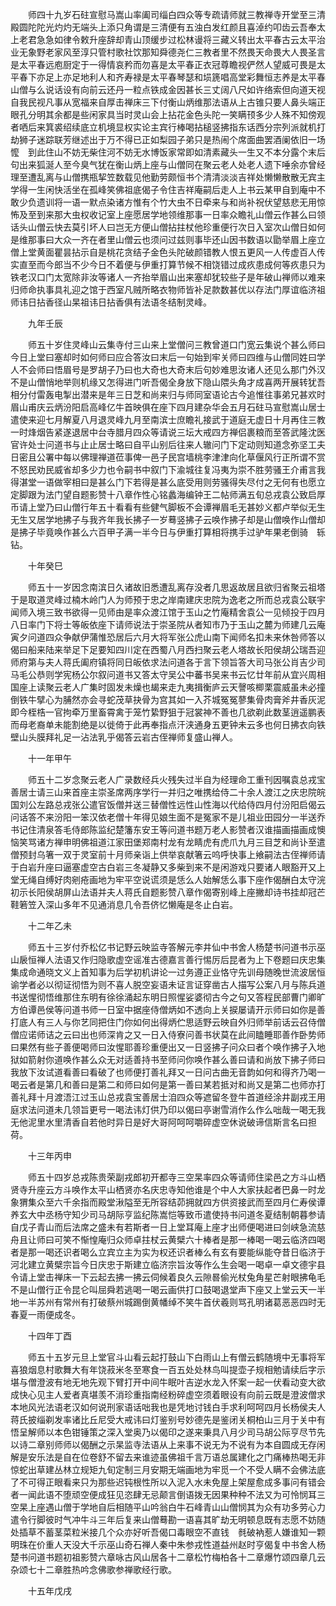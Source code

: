 <!-- { "loadSidebar": true } -->
　　师四十九岁石砫宣慰马嵩山率阖司缁白四众等专疏请师就三教禅寺开堂至三清殿圆陀陀光灼灼无端头上添只角谓是三清便有五浊白发红颜且喜淖约叩齿云吾奉太上老君急急如律令敕升座辞却青山顶缓步过松林谩将三藏义转出太平春古云太平治业无象野老家风至淳只管村歌社饮那知舜德尧仁三教者里不然畏天命畏大人畏圣言是太平春远庖厨定于一得情哀矜而勿喜是太平春正衣冠尊瞻视俨然人望威可畏是太平春下亦足上亦足地利人和齐寿禄是太平春琴瑟和埙篪唱高堂彩舞恒志养是太平春山僧与么说话设有向前云还丹一粒点铁成金因甚长三丈阔八尺如许络索但向道天视自我民视凡事从宽福来自厚击禅床三下付衡山炳维那法语从上古锥只要人鼻头端正眼孔分明其余都是些闲家具当时灵山会上拈花金色头陀一笑瞒顸多少人殊不知傍观者哂后来箕裘绍续底立机境显权实论主宾行棒喝拈槌竖拂指东话西分宗列派就机打劫狮子迷踪联芳继述出于万不得已正如梨园子弟只是热闹个席面曲罢酒阑依旧一场懡　到此住山不妨无柴住河不妨无水博饭家常即如清素藏头一生又不本分露个末后句出来狐涎人至今臭气犹在衡山炳上座与山僧同在聚云老人处老人遗下唾余亦曾经理至遭乱离与山僧携瓶挈笠数载见他勤劳颇恒书个清清淡淡吉祥处懒懒散散无宾主学得一生闲快活坐在孤峰笑佛祖底偈子令住吉祥庵嗣后走人上书云某甲自到庵中不敢少负遗训将一语一默点染诸方惟有个竹大虫不日牵来与和尚补祝伏望慈悲无用惊怖及至到来那大虫权收记室上座愿居学地领维那事一日率众瞻礼山僧云作甚么曰领话头山僧云快去莫引坏人曰岂无方便山僧拈拄杖他珍重便行次日入室次山僧日如何是维那事曰大众一齐在者里山僧云也须问过兹则事毕还山因书数语以勖举眉上座立僧上堂黄面瞿昙拈示自是桃花贪结子金色头陀破颜错教人恨五更风一人传虚百人传实直至而今郎当不少今日不着便与伊重打算节候不相饶错过成疚患成何等疚患只为铁老汉口门太宽除非汝等诸人一齐抬举眉山出来塞却犹较些子是年破山禅师以难来归师命执事具礼迎之馆于西室凡贼所略衣物师皆补足款数甚优以存法门厚谊临济祖师讳日拈香径山杲祖讳日拈香俱有法语冬结制灵峰。

　　九年壬辰

　　师五十岁住灵峰山云集寺付三山来上堂僧问三教曾道口门宽云集说个甚么师曰今日上堂曰塞却时如何师曰应合答汝曰末后一句始到牢关师曰四维与山僧同姓曰学人不会师曰悟眉号是罗胡子乃曰也大奇也大奇末后句妙难思汝诸人还见么那门外汉不是山僧悄地举则机缘又怎得进门听吾偈全身放下隐山隈头角才成喜两开展转犹吾相分付雷轰电掣出潜来是年三日芝和尚来归与师同室语论古今追惟往事弟兄甚欢时眉山甫庆云炳汾阳启高峰亿牛首映俱在座下四月建杂华会五月石砫马宣慰嵩山居士遣使来迎七月解夏八月退灵峰九月至南滨士庶瞻礼接武于道庭无虚日十月再住三教一时烽烟告紧遂退居中台寺腊月四众等请说三坛大戒四方禅侣裹粮而至答武隆沈医官许处士问道书与止止居士略曰自平山别后往来人辙问门下定动则知道念弥坚工夫日密且公署中每以佛理禅道莅事俾一邑子民宫墙桃李津津向化草偃风行正所谓不赏不怒民劝民威省却多少力也令嗣书中叙门下渝城往复冯夷为崇不胜劳骚王介甫言我得湛堂一语做宰相曰是甚么门下若得是甚么底受用则劳骚得失尽付之无何有也愿立定脚跟为法门望自题影赞十八章作性心铭蠡海编钟王二帖师满五旬总戎袁公致启厚币请上堂乃曰山僧行年五十看看有些健气脚板不会谭禅眉毛无甚妙义都卢举似无生无生又居学地拂子与我齐年我长拂子一岁蓦竖拂子云唤作拂子却是山僧唤作山僧却是拂子毕竟唤作甚么六百甲子满一半今日与伊重打算相将携手过驴年果老倒骑　轹钻。

　　十年癸巳

　　师五十一岁因念南滨日久诸故旧悉遭乱离存没者几思返故居且欲归省聚云祖塔于是取道灵峰过楠木岭门人为师预于忠之岸南建庆忠院为逸老之所而总戎袁公联宇闻师入境三致书欲得一见师由是率众渡江馆于玉山之竹庵精舍袁公一见倾投于四月八日率门下将士等皈依座下请师说法于崇圣院从者知市乃于玉山之麓为师建几云庵寅夕问道四众争献伊蒲惟恐居后六月大将军张公虎山南下闻师名扣未来休咎师答以偈曰船来陆来举足下足要知四川定在西蜀八月西扫聚云老人塔故长阳侯胡公瑞吾迎师府第与夫人蒋氏阖府镇将同日皈依求法问道各于言下领旨答大司马张公肖吉少司马毛公恭则学宪杨公尔叙问道书又答太守吴公中蕃书吴来书云忆廿年前从宜兴周相国座上读聚云老人广集时固发未燥也朅来走九夷揖衡庐云天謦咳楖栗震威虽未必撞倒铁牛擘心为脯然亦会寻蛇茂草抉骨为宫其如一入芥城冤冤蓼集骨肉膏斧井香灰泥即今桎梏一官拘牵万里畜霄禽于笼竹絷野狙于冠裳神不善也几欲剃此数茎逍遥鹏表而母老裔单未能割绝是以徙倚于此再奉指点汗浃通身五更钟未云多也何日拂衣向铁壁山头膜拜礼足一沾法乳乎偈答云岩古侄禅师复盛山禅人。

　　十一年甲午

　　师五十二岁念聚云老人广录数经兵火残失过半自为经理命工重刊因嘱袁总戎宝善居士请三山来首座主崇圣席两序学行一并归之唯携给侍二十余人渡江之庆忠院皖国刘公左路总戎张公遣官饭僧并送三替僧性远性山性海以代给侍四月付汾阳启偈云问话答不来汾阳一笨汉依老僧十年得见娘生面不是冤家不是儿祖业田园分一半送乔书记住清泉答毛侍郎陈监纪楚籓东安王等问道书题万老人影赞者汉谁描画描画成懊恼笑骂诸方禅申明佛祖道江家田堡郑南村龙有龙睛虎有虎爪九月三目芝和尚讣至遣僧预封乌箸一双于灵室前十月师亲诣上供举哀献箸云呜呼快事上飨嗣法古侄禅师请于白岩升座曰逼塞虚空古白岩三冬凝静又多柴到来不是闲游戏只要诸人眼豁开又上堂无绳自缚好肉剜疮画地为牢平空说谎须是恁么人始解恁么事下座作偈酬白太守浣初示长阳侯胡屏山法语并夫人蒋氏自题影赞八章作偈寄别峰上座撇却诗书挂却冠芒鞋箬笠入深山多年不见通消息几令吾侪忆懒庵是冬止白岩。

　　十二年乙未

　　师五十三岁付乔松亿书记野云映监寺答解元李井仙中书舍人杨楚书问道书示巫山扆恒禅人法语又作归隐歌虚空谣准古德嘉言善行惕厉后昆者为上下卷题曰庆忠集集成命通晓文义上首知事为后学初机讲论一过务遵正业恪守先训母随晚世流波居恒谕学者必以彻证彻悟为则不喜人脱空妄语未证言证穿凿古人描写公案八月与陈兵道书送惺彻悟维那住东明有徐徐涌起东明日照惺娑婆彻古今之句又答程民部曹门卿旷方伯谭邑侯等问道书师一日室中据座侍僧炳如不透向上关捩屡请开示师曰如你是善打底人有三人与你艺同把住门你如何出得炳伫思适野云映自外归师举前话云召侍僧僧应诺师诘之云曰出也师深肯之又一日入侍寮问善书状莫在此间瞌睡耶善作卧势师曰果然有些子善便喝师曰汝惺耶善珍重便出又一日竖拂子问众曰者个唤作拂子入地狱如箭射你道唤作甚么众无对适善持书至师问你唤作甚么善曰请和尚放下拂子师曰我放下汝试道看善曰看破了也师便打善礼拜又一日问古曲无音韵如何和得齐乃喝一喝云者是第几和善曰是第二和师曰如何是第一善曰某若抵对和尚又是第二也师亦打善礼拜十月渡浯江过玉山总戎袁宝善居士洎四众等遮留冬登牛首道经涂井副戎王用庭求法问道未几领旨更号一喝法讳灯供乃印以偈曰亭谢雪消作么作么咄哉一喝无我无他泥里水里清香自若他时异日是好大哥阿呵呵嚼碎虚空休说破谛信斯言名曰担荷。

　　十三年丙申

　　师五十四岁总戎陈贵荣副戎郎初开都寺三空杲率四众等请师住梁邑之方斗山栖贤寺升座云方斗唤作太平山栖贤亦名庆忠寺知他谁是个中人大家扶起者巴鼻一时龙象猬集众至六千余指而殿堂湫隘至无所容结茆拥就四方供资接武而至四月仁寿侯谭养玄大中丞杨守知少司马胡际亨监纪陈嵩恺等致币遣使持书问道冬夏结制朝暮参请自戊子青山而后法席之盛未有若斯者一日上堂耳庵上座才出师便喝进曰剑峡急流慈舟且让师曰可笑不惭惶庵归众师卓拄杖云黄檗六十棒者是那一棒喝一喝云临济四喝者是那一喝还识者喝么立宾立主为实为权还识者棒么有玄有要能纵能夺昔日临济于河北建立黄檗宗旨今日庆忠于斯建立临济宗旨汝等作么生会喝一喝卓一卓文德宇县令请上堂击禅床一下云起去拂一拂云伺候着良久云隙晷偷光杖兔角星芒射眼拂龟毛不是山僧行正令昆仑叫屈舜若逃喝一喝云画供打口鼓喝退堂声下座又上堂云天一半地一半苏州有常州有打破蔡州城踢倒黄幡绰不笑牛首伏羲则骂孔明诸葛恶恶四时无春夏一雨便成冬。

　　十四年丁酉

　　师五十五岁元旦上堂官斗山看云起打鼓山下白雨山上有僧云鹤随境中无事将军喜狼烟息村歌舞大有年饶菽米冬至寒食一百五处处林鸟叫提壶子规相勉请续后字示堪与僧澄波有地无地先观下臂打开中间牛眠叶吉逆水龙入怀案一起一伏看动变大欲成快心见主人爱者真堪羡不消珍重指南经粉碎虚空须着眼设有向前云既是澄波僧求本地风光法语老汉如何说刑家语话咄我也是凭地讨钱白手求利呵呵四月长杨侯夫人蒋氏披缁剃发率诸比丘尼受大戒讳曰灯鉴别号妙德先是鉴闭关桐柏山三月于关中有悟呈解师以本色钳锤策之深入堂奥乃以偈印之遂来秉具八月少司马胡公际亨尽节先以诗二章别师师以偈酬之示杲监寺法语从上来事不说无为不说有为本自圆成无存闲解是安乐法是自在位卷舒不留去来谁迹虽佛祖千言万语总属建化之门痛棒热喝无非惊蛇出草建丛林立规矩九旬定制三月安期无端画地为牢觅一个不受人瞒不会佛法底了不可得正眼看来只为那些迟钝根性所以入泥入水未免屋上架屋愈成多事问有错会者一闻此语不堕顽空便成狂见恣肆无忌颠言倒语拨无因果种种不法又为可怜悯耳三空杲上座遇山僧于学地自后相随平山吟翁白牛石峰青山山僧悯其为众有功多劳心力遣令行脚彼时气冲牛斗三年后复来山僧蓦勘一语喜其旷劫无明顿息既有志愿不妨随处插草不蓄茎菜粒米接几个众亦好听吾偈口毒眼空不直钱　毵破衲惹人嫌谁知一颗明珠在价重人天没大千示巫山奇石禅人秦中朱参戎性道益州赵时亨偈复中书舍人杨楚书问道书题初祖影赞六章咏古风山居各十二章松竹梅柏各十二章爆竹颂四章几云杂颂七十二章胜热吟念佛歌参禅歌经行歌。

　　十五年戊戌

